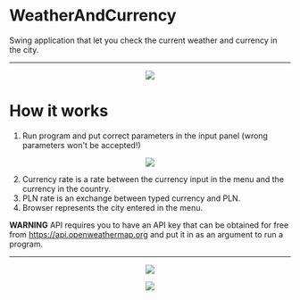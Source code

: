 # WeatherAndCurrency
Swing application that let you check the current weather and currency in the city. 

__________________________________________________________________________________________________________________

<p align="center">
  <img src=https://user-images.githubusercontent.com/74014874/162787457-33b5fe0d-2d92-488e-898d-a14fb5d6a928.png
   >
</p>



# How it works

  1. Run program and put correct parameters in the input panel (wrong parameters won't be accepted!)

<p align="center">
  <img src=https://user-images.githubusercontent.com/74014874/162787885-5a6fc21e-a2ca-412b-b029-8abe7cfdac0a.png
   >
</p>

  2. Currency rate is a rate between the currency input in the menu and the currency in the country.
  3. PLN rate is an exchange between typed currency and PLN.
  4. Browser represents the city entered in the menu.

  **WARNING** API requires you to have an API key that can be obtained for free from https://api.openweathermap.org
  and put it in as an argument to run a program.

__________________________________________________________________________________________________________________

<p align="center">
  <img src= https://user-images.githubusercontent.com/74014874/162789759-c3b03760-0729-459b-a219-a9439c30a0ed.png
   >
</p>

<p align="center">
  <img src= https://user-images.githubusercontent.com/74014874/162789941-03b13278-b7e4-46f1-898f-89a34d096e9f.png
   >
</p>


  
